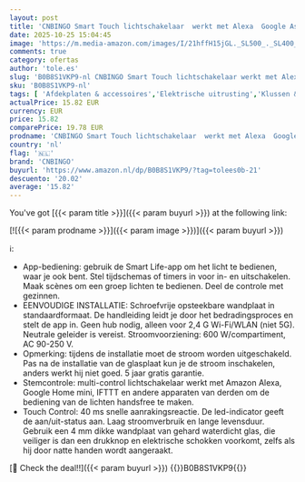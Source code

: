 ```yaml
---
layout: post
title: 'CNBINGO Smart Touch lichtschakelaar  werkt met Alexa  Google Assistant  wifi-schakelaar  inbouw  met glazen paneel  wandschakelaar  eenvoudig in wit  neutrale geleider is vereist  600 W/vak'
date: 2025-10-25 15:04:45
image: 'https://m.media-amazon.com/images/I/21hffH15jGL._SL500_._SL400_.jpg'
comments: true
category: ofertas
author: 'tole.es'
slug: 'B0B8S1VKP9-nl CNBINGO Smart Touch lichtschakelaar werkt met Alexa Google...'
sku: 'B0B8S1VKP9-nl'
tags: [ 'Afdekplaten & accessoires','Elektrische uitrusting','Klussen & gereedschap','Lichtschakelaars','cnbingo','🇳🇱', ]
actualPrice: 15.82 EUR
currency: EUR
price: 15.82
comparePrice: 19.78 EUR
prodname: 'CNBINGO Smart Touch lichtschakelaar  werkt met Alexa  Google Assistant  wifi-schakelaar  inbouw  met glazen paneel  wandschakelaar  eenvoudig in wit  neutrale geleider is vereist  600 W/vak'
country: 'nl'
flag: '🇳🇱'
brand: 'CNBINGO'
buyurl: 'https://www.amazon.nl/dp/B0B8S1VKP9/?tag=tolees0b-21'
descuento: '20.02'
average: '15.82'
---
```


You've got [{{< param title >}}]({{< param buyurl >}}) at the following link:

[![{{< param prodname >}}]({{< param image >}})]({{< param buyurl >}})

ℹ️:

- App-bediening: gebruik de Smart Life-app om het licht te bedienen, waar je ook bent. Stel tijdschemas of timers in voor in- en uitschakelen. Maak scènes om een groep lichten te bedienen. Deel de controle met gezinnen.
- EENVOUDIGE INSTALLATIE: Schroefvrije opsteekbare wandplaat in standaardformaat. De handleiding leidt je door het bedradingsproces en stelt de app in. Geen hub nodig, alleen voor 2,4 G Wi-Fi/WLAN (niet 5G). Neutrale geleider is vereist. Stroomvoorziening: 600 W/compartiment, AC 90-250 V.
- Opmerking: tijdens de installatie moet de stroom worden uitgeschakeld. Pas na de installatie van de glasplaat kun je de stroom inschakelen, anders werkt hij niet goed. 5 jaar gratis garantie.
- Stemcontrole: multi-control lichtschakelaar werkt met Amazon Alexa, Google Home mini, IFTTT en andere apparaten van derden om de bediening van de lichten handsfree te maken.
- Touch Control: 40 ms snelle aanrakingsreactie. De led-indicator geeft de aan/uit-status aan. Laag stroomverbruik en lange levensduur. Gebruik een 4 mm dikke wandplaat van gehard waterdicht glas, die veiliger is dan een drukknop en elektrische schokken voorkomt, zelfs als hij door natte handen wordt aangeraakt.

[🛒 Check the deal!!]({{< param buyurl >}})
{{<world>}}B0B8S1VKP9{{</world>}}
